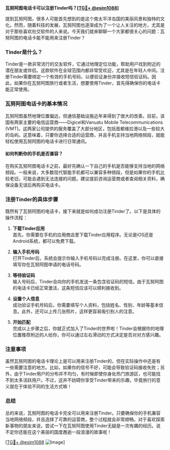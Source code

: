 **瓦努阿图电话卡可以注册Tinder吗？[[TG💪+ @esim1088](https://t.me/s/esim1088)]**

提到瓦努阿图，很多人可能首先想到的是这个南太平洋岛国的美丽风景和独特的文化。然而，随着科技的发展，瓦努阿图也逐渐成为了一个让人关注的地方，尤其是对于那些喜欢社交软件的人来说。今天我们就来聊聊一个大家都很关心的问题：瓦努阿图的电话卡能不能用来注册Tinder？

### Tinder是什么？
Tinder是一款非常流行的交友软件，它通过地理定位功能，帮助用户找到附近的潜在朋友或伴侣。这款软件在全球范围内都非常受欢迎，尤其是在年轻人中间。注册Tinder需要绑定一个有效的手机号码，以便验证身份并接收短信验证码。因此，如果你在瓦努阿图旅行或者生活，想要使用Tinder，首先得确保你的电话卡能正常使用。

### 瓦努阿图电话卡的基本情况
瓦努阿图虽然地理位置偏远，但通信基础设施近年来得到了很大的改善。目前，该国有两家主要的电信运营商——Digicel和Vanuatu Mobile Telecommunications (VMT)。这两家公司提供的服务覆盖了大部分地区，包括首都维拉港以及一些较大的岛屿。这意味着，只要你选择合适的运营商，并且手机支持当地网络频段，就能轻松使用瓦努阿图的电话卡进行日常通讯。

#### 如何判断你的手机是否兼容？
在购买瓦努阿图电话卡之前，最好先确认一下自己的手机是否能够支持当地的网络频段。一般来说，大多数现代智能手机都可以兼容多种频段，但是如果你的手机比较老旧，可能会遇到无法连接的问题。建议提前咨询运营商或者查阅相关资料，确保设备无误后再购买电话卡。

### 注册Tinder的具体步骤
既然有了瓦努阿图的电话卡，接下来就是如何成功注册Tinder了。以下是具体的操作流程：

1. **下载Tinder应用**  
   首先，你需要在手机的应用商店里下载Tinder应用程序。无论是iOS还是Android系统，都可以免费下载。

2. **输入手机号码**  
   打开Tinder后，系统会提示你输入手机号码以完成注册。在这里，你可以直接填写你在瓦努阿图申请的电话号码。

3. **等待验证码**  
   输入号码后，Tinder会向你的手机发送一条包含验证码的短信。由于瓦努阿图的电话卡已经正常激活，这条短信应该可以顺利接收到。

4. **设置个人信息**  
   成功验证手机号码后，你需要填写个人资料，包括姓名、性别、年龄等基本信息。此外，还可以上传几张照片，这样更容易吸引别人的注意。

5. **开始匹配**  
   完成以上步骤之后，你就正式加入了Tinder的世界啦！Tinder会根据你的地理位置推荐附近的人给你，你可以通过左右滑动的方式决定是否对对方感兴趣。

### 注意事项
虽然瓦努阿图的电话卡理论上是可以用来注册Tinder的，但在实际操作中还是有一些需要注意的地方。比如，如果你的信号不好，可能会导致验证码接收失败；另外，由于Tinder用户的分布并不均匀，有时候即使你身处热门旅游区，也可能找不到太多活跃用户。不过，这并不妨碍你享受Tinder带来的乐趣，毕竟旅行的意义就在于体验不同的生活方式嘛！

### 总结
总的来说，瓦努阿图的电话卡完全可以用来注册Tinder。只要确保你的手机兼容当地网络频段，并且选择了可靠的运营商，整个过程就会非常顺畅。对于喜欢探索新事物的朋友来说，尝试一下在瓦努阿图使用Tinder无疑是一次有趣的经历。说不定你还能在这个美丽的国度邂逅一段浪漫的故事呢！

[[TG💪+ @esim1088](https://t.me/s/esim1088) ![Image](https://i.postimg.cc/4NQfJmqS/Snipaste-2025-05-13-00-14-12.png)]